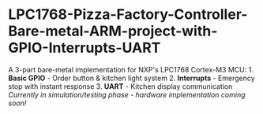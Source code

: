 # LPC1768-Pizza-Factory-Controller-Bare-metal-ARM-project-with-GPIO-Interrupts-UART
A 3-part bare-metal implementation for NXP's LPC1768 Cortex-M3 MCU: 1. **Basic GPIO** - Order button &amp; kitchen light system   2. **Interrupts** - Emergency stop with instant response   3. **UART** - Kitchen display communication    *Currently in simulation/testing phase - hardware implementation coming soon!*
